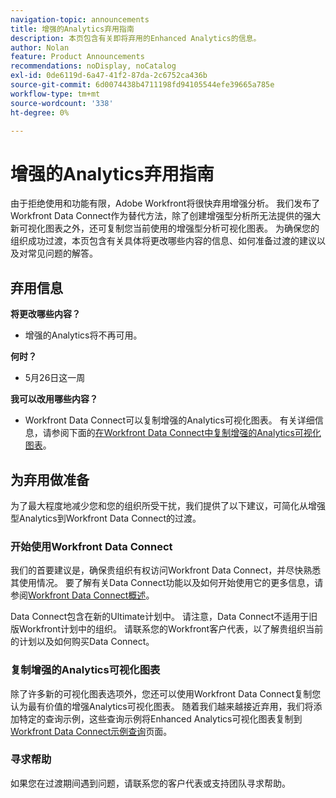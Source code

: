 ```yaml
---
navigation-topic: announcements
title: 增强的Analytics弃用指南
description: 本页包含有关即将弃用的Enhanced Analytics的信息。
author: Nolan
feature: Product Announcements
recommendations: noDisplay, noCatalog
exl-id: 0de6119d-6a47-41f2-87da-2c6752ca436b
source-git-commit: 6d0074438b4711198fd94105544efe39665a785e
workflow-type: tm+mt
source-wordcount: '338'
ht-degree: 0%

---
```


# 增强的Analytics弃用指南

由于拒绝使用和功能有限，Adobe Workfront将很快弃用增强分析。 我们发布了Workfront Data Connect作为替代方法，除了创建增强型分析所无法提供的强大新可视化图表之外，还可复制您当前使用的增强型分析可视化图表。 为确保您的组织成功过渡，本页包含有关具体将更改哪些内容的信息、如何准备过渡的建议以及对常见问题的解答。

## 弃用信息

**将更改哪些内容？**

* 增强的Analytics将不再可用。

**何时？**

* 5月26日这一周

**我可以改用哪些内容？**

* Workfront Data Connect可以复制增强的Analytics可视化图表。 有关详细信息，请参阅下面的[在Workfront Data Connect中复制增强的Analytics可视化图表](#replicate-enhanced-analytics-visualizations-in-workfront-data-connect)。

## 为弃用做准备

为了最大程度地减少您和您的组织所受干扰，我们提供了以下建议，可简化从增强型Analytics到Workfront Data Connect的过渡。

### 开始使用Workfront Data Connect

我们的首要建议是，确保贵组织有权访问Workfront Data Connect，并尽快熟悉其使用情况。 要了解有关Data Connect功能以及如何开始使用它的更多信息，请参阅[Workfront Data Connect概述](/help/quicksilver/reports-and-dashboards/data-lake/data-lake-overview.md)。

Data Connect包含在新的Ultimate计划<!--, and can be purchased as an add-on to the new Select and Prime plans-->中。 请注意，Data Connect不适用于旧版Workfront计划中的组织。 请联系您的Workfront客户代表，以了解贵组织当前的计划以及如何购买Data Connect。

### 复制增强的Analytics可视化图表

除了许多新的可视化图表选项外，您还可以使用Workfront Data Connect复制您认为最有价值的增强Analytics可视化图表。 随着我们越来越接近弃用，我们将添加特定的查询示例，这些查询示例将Enhanced Analytics可视化图表复制到[Workfront Data Connect示例查询](/help/quicksilver/reports-and-dashboards/data-lake/basic-query-examples.md)页面。

<!--Use the queries in the articles below to create data visualizations similar to those in Enhanced Analytics:


* [KPI queries](/help/quicksilver/reports-and-dashboards/data-lake/enhanced-analytics-queries/kpi-queries.md)

Coming soon:

* Flight plan queries
* Project activities queries
* Project treemap queries
* People queries


* [Flight plan queries](/help/quicksilver/reports-and-dashboards/data-lake/enhanced-analytics-queries/flight-plan-queries.md)
* [Project activities queries](/help/quicksilver/reports-and-dashboards/data-lake/enhanced-analytics-queries/project-activity-queries.md)
* [Project treemap queries](/help/quicksilver/reports-and-dashboards/data-lake/enhanced-analytics-queries/project-tree-map-queries.md) 
* [People queries](/help/quicksilver/reports-and-dashboards/data-lake/enhanced-analytics-queries/people-queries.md)
-->

### 寻求帮助

如果您在过渡期间遇到问题，请联系您的客户代表或支持团队寻求帮助。

<!--
## FAQ

+++ Will I be able to continue using Enhanced Analytics after the deprecation?

No, it will be completely removed from the application.
+++

+++ What do I do if my organization is on a legacy Workfront plan but I want to use Data Connect?

Contact your account representative about moving to one of the new Workfront plans.
+++
-->
